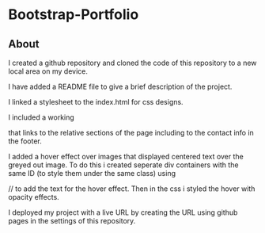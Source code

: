 # Bootstrap-Portfolio

## About
 I created a github repository and cloned the code of this repository to a new local area on my device.

 I have added a README file to give a brief description of the project.

 I linked a stylesheet to the index.html for css designs.

 I included a working <nav> that links to the relative sections of the page including to the contact info in the footer.

 I added a hover effect over images that displayed centered text over the greyed out image. To do this i created seperate div containers with the same ID (to style them under the same class) using 
 <div class= "container">
 <div class="row"> 
<div class="text"> // to add the text for the hover effect. 
Then in the css i styled the hover with opacity effects.

I deployed my project with a live URL by creating the URL using github pages in the settings of this repository. 